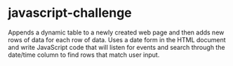 # javascript-challenge
Appends a dynamic table to a newly created web page and then adds new rows of data for each row of data.  Uses a date form in the HTML document and write JavaScript code that will listen for events and search through the date/time column to find rows that match user input.
